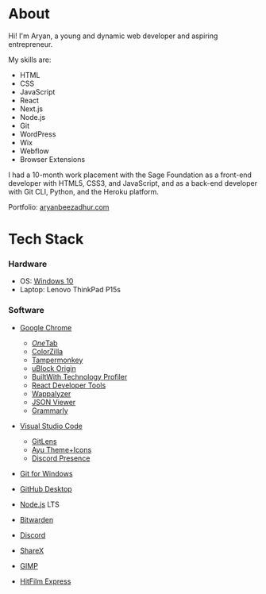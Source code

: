 # About

Hi! I'm Aryan, a young and dynamic web developer and aspiring entrepreneur.

My skills are:
* HTML
* CSS
* JavaScript
* React
* Next.js
* Node.js
* Git
* WordPress
* Wix
* Webflow
* Browser Extensions

I had a 10-month work placement with the Sage Foundation as a front-end developer with HTML5, CSS3, and JavaScript, and as a back-end developer with Git CLI, Python, and the Heroku platform.

Portfolio: [aryanbeezadhur.com](https://aryanbeezadhur.com)

# Tech Stack

### Hardware

* OS: [Windows 10](https://www.microsoft.com/en-gb/windows/get-windows-10)
* Laptop: Lenovo ThinkPad P15s

### Software

* [Google Chrome](https://www.google.com/chrome)
  * [*One*Tab](https://www.one-tab.com)
  * [ColorZilla](https://www.colorzilla.com)
  * [Tampermonkey](https://www.tampermonkey.net)
  * [uBlock Origin](https://github.com/gorhill/ublock)
  * [BuiltWith Technology Profiler](https://builtwith.com)
  * [React Developer Tools](https://chrome.google.com/webstore/detail/react-developer-tools/fmkadmapgofadopljbjfkapdkoienihi)
  * [Wappalyzer](https://www.wappalyzer.com/)
  * [JSON Viewer](https://chrome.google.com/webstore/detail/json-viewer/gbmdgpbipfallnflgajpaliibnhdgobh)
  * [Grammarly](https://www.grammarly.com)

* [Visual Studio Code](https://code.visualstudio.com/)
  * [GitLens](https://marketplace.visualstudio.com/items?itemName=eamodio.gitlens)
  * [Ayu Theme+Icons](https://marketplace.visualstudio.com/items?itemName=teabyii.ayu)
  * [Discord Presence](https://marketplace.visualstudio.com/items?itemName=icrawl.discord-vscode)

* [Git for Windows](https://git-scm.com/download/win)
* [GitHub Desktop](https://desktop.github.com/)

* [Node.js](https://nodejs.org) LTS

* [Bitwarden](https://bitwarden.com)

* [Discord](https://discord.com)

* [ShareX](https://getsharex.com)

* [GIMP](https://www.gimp.org)

* [HitFilm Express](https://fxhome.com/product/hitfilm-express)
